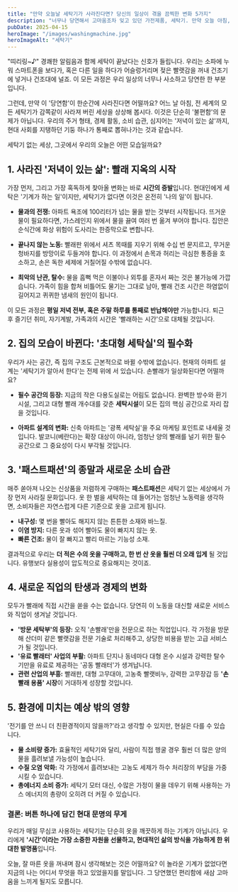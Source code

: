 ```yaml
---
title: "만약 오늘날 세탁기가 사라진다면? 당신의 일상이 겪을 끔찍한 변화 5가지"
description: "너무나 당연해서 고마움조차 잊고 있던 가전제품, 세탁기. 만약 오늘 아침, 전 세계의 모든 세탁기가 사라진다면 우리의 삶은 어떻게 될까요? 단순히 빨래가 힘들어지는 수준을 넘어, 당신의 집, 직업, 소비 습관까지 모든 것을 뒤바꿀 놀라운 시나리오를 소개합니다."
pubDate: 2025-04-15
heroImage: "/images/washingmachine.jpg"
heroImageAlt: "세탁기"
---
```


"띠리링~♪"
경쾌한 알림음과 함께 세탁이 끝났다는 신호가 들립니다. 우리는 소파에 누워 스마트폰을 보다가, 혹은 다른 일을 하다가 어슬렁거리며 젖은 빨랫감을 꺼내 건조기에 넣거나 건조대에 널죠. 이 모든 과정은 우리 일상의 너무나 사소하고 당연한 한 부분입니다.

그런데, 만약 이 '당연함'이 한순간에 사라진다면 어떨까요?
어느 날 아침, 전 세계의 모든 세탁기가 감쪽같이 사라져 버린 세상을 상상해 봅시다. 이것은 단순히 '불편함'의 문제가 아닙니다. 우리의 주거 형태, 경제 활동, 소비 습관, 심지어는 '저녁이 있는 삶'까지, 현대 사회를 지탱하던 기둥 하나가 통째로 뽑혀나가는 것과 같습니다.

세탁기 없는 세상, 그곳에서 우리의 오늘은 어떤 모습일까요?

## 1. 사라진 '저녁이 있는 삶': 빨래 지옥의 시작

가장 먼저, 그리고 가장 혹독하게 찾아올 변화는 바로 **시간의 증발**입니다. 현대인에게 세탁은 '기계가 하는 일'이지만, 세탁기가 없다면 이것은 온전히 '나의 일'이 됩니다.

-   **물과의 전쟁:** 아파트 욕조에 100리터가 넘는 물을 받는 것부터 시작됩니다. 뜨거운 물이 필요하다면, 가스레인지 위에서 물을 끓여 여러 번 옮겨 부어야 합니다. 집안은 순식간에 화상 위험이 도사리는 한증막으로 변합니다.

-   **끝나지 않는 노동:** 빨래판 위에서 셔츠 목때를 지우기 위해 수십 번 문지르고, 무거운 청바지를 방망이로 두들겨야 합니다. 이 과정에서 손목과 허리는 극심한 통증을 호소하고, 손은 독한 세제에 거칠어질 수밖에 없습니다.

-   **최악의 난관, 탈수:** 물을 흠뻑 먹은 이불이나 외투를 혼자서 짜는 것은 불가능에 가깝습니다. 가족이 힘을 합쳐 비틀어도 물기는 그대로 남아, 빨래 건조 시간은 하염없이 길어지고 퀴퀴한 냄새의 원인이 됩니다.

이 모든 과정은 **평일 저녁 전부, 혹은 주말 하루를 통째로 반납해야만** 가능합니다. 퇴근 후 즐기던 취미, 자기계발, 가족과의 시간은 '빨래하는 시간'으로 대체될 것입니다.

## 2. 집의 모습이 바뀐다: '초대형 세탁실'의 필수화

우리가 사는 공간, 즉 집의 구조도 근본적으로 바뀔 수밖에 없습니다. 현재의 아파트 설계는 '세탁기가 알아서 한다'는 전제 위에 서 있습니다. 손빨래가 일상화된다면 어떨까요?

-   **필수 공간의 등장:** 지금의 작은 다용도실로는 어림도 없습니다. 완벽한 방수와 환기 시설, 그리고 대형 빨래 개수대를 갖춘 **세탁시설**이 모든 집의 핵심 공간으로 자리 잡을 것입니다.

-   **아파트 설계의 변화:** 신축 아파트는 '광폭 세탁실'을 주요 마케팅 포인트로 내세울 것입니다. 발코니(베란다)는 확장 대상이 아니라, 엄청난 양의 빨래를 널기 위한 필수 공간으로 그 중요성이 다시 부각될 것입니다.

## 3. '패스트패션'의 종말과 새로운 소비 습관

매주 쏟아져 나오는 신상품을 저렴하게 구매하는 **패스트패션**은 세탁기 없는 세상에서 가장 먼저 사라질 문화입니다. 옷 한 벌을 세탁하는 데 들어가는 엄청난 노동력을 생각하면, 소비자들은 자연스럽게 다른 기준으로 옷을 고르게 됩니다.

-   **내구성:** 몇 번을 빨아도 해지지 않는 튼튼한 소재와 바느질.
-   **이염 방지:** 다른 옷과 섞어 빨아도 물이 빠지지 않는 옷.
-   **빠른 건조:** 물이 잘 빠지고 빨리 마르는 기능성 소재.

결과적으로 우리는 **더 적은 수의 옷을 구매하고, 한 번 산 옷을 훨씬 더 오래 입게** 될 것입니다. 유행보다 실용성이 압도적으로 중요해지는 것이죠.

## 4. 새로운 직업의 탄생과 경제의 변화

모두가 빨래에 직접 시간을 쏟을 수는 없습니다. 당연히 이 노동을 대신할 새로운 서비스와 직업이 생겨날 것입니다.

-   **'방문 세탁부'의 등장:** 오직 '손빨래'만을 전문으로 하는 직업입니다. 각 가정을 방문해 산더미 같은 빨랫감을 전문 기술로 처리해주고, 상당한 비용을 받는 고급 서비스가 될 것입니다.
-   **'유료 빨래터' 사업의 부활:** 아파트 단지나 동네마다 대형 온수 시설과 강력한 탈수기만을 유료로 제공하는 '공동 빨래터'가 생겨납니다.
-   **관련 산업의 부흥:** 빨래판, 대형 고무대야, 고농축 빨랫비누, 강력한 고무장갑 등 **'손빨래 용품' 시장**이 거대하게 성장할 것입니다.

## 5. 환경에 미치는 예상 밖의 영향

'전기를 안 쓰니 더 친환경적이지 않을까?'라고 생각할 수 있지만, 현실은 다를 수 있습니다.

-   **물 소비량 증가:** 효율적인 세탁기와 달리, 사람이 직접 헹굴 경우 훨씬 더 많은 양의 물을 흘려보낼 가능성이 높습니다.
-   **수질 오염 악화:** 각 가정에서 흘려보내는 고농도 세제가 하수 처리장의 부담을 가중시킬 수 있습니다.
-   **총에너지 소비 증가:** 세탁기 모터 대신, 수많은 가정이 물을 데우기 위해 사용하는 가스 에너지의 총량이 오히려 더 커질 수 있습니다.

### 결론: 버튼 하나에 담긴 현대 문명의 무게

우리가 매일 무심코 사용하는 세탁기는 단순히 옷을 깨끗하게 하는 기계가 아닙니다. 우리에게 **'시간'이라는 가장 소중한 자원을 선물하고, 현대적인 삶의 방식을 가능하게 한 위대한 발명품**입니다.

오늘, 잘 마른 옷을 꺼내며 잠시 생각해보는 것은 어떨까요? 이 놀라운 기계가 없었다면 지금의 나는 어디서 무엇을 하고 있었을지를 말입니다. 그 당연했던 편리함에 새삼 고마움을 느끼게 될지도 모릅니다.
